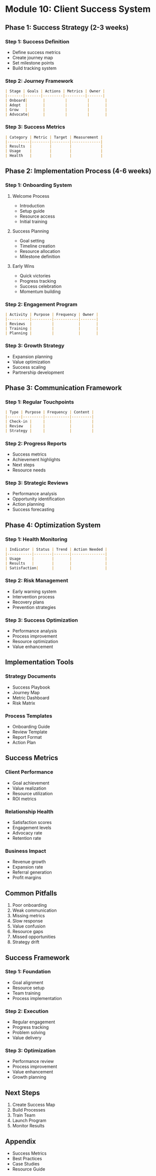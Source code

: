 # Module 10: Client Success System

## Phase 1: Success Strategy (2-3 weeks)

### Step 1: Success Definition
- Define success metrics
- Create journey map
- Set milestone points
- Build tracking system

### Step 2: Journey Framework
```markdown
| Stage | Goals | Actions | Metrics | Owner |
|-------|-------|---------|---------|-------|
| Onboard|       |         |         |       |
| Adopt  |       |         |         |       |
| Grow   |       |         |         |       |
| Advocate|      |         |         |       |
```

### Step 3: Success Metrics
```markdown
| Category | Metric | Target | Measurement |
|----------|--------|--------|-------------|
| Results  |        |        |             |
| Usage    |        |        |             |
| Health   |        |        |             |
```

## Phase 2: Implementation Process (4-6 weeks)

### Step 1: Onboarding System
1. Welcome Process
   - Introduction
   - Setup guide
   - Resource access
   - Initial training

2. Success Planning
   - Goal setting
   - Timeline creation
   - Resource allocation
   - Milestone definition

3. Early Wins
   - Quick victories
   - Progress tracking
   - Success celebration
   - Momentum building

### Step 2: Engagement Program
```markdown
| Activity | Purpose | Frequency | Owner |
|----------|---------|-----------|-------|
| Reviews  |         |           |       |
| Training |         |           |       |
| Planning |         |           |       |
```

### Step 3: Growth Strategy
- Expansion planning
- Value optimization
- Success scaling
- Partnership development

## Phase 3: Communication Framework

### Step 1: Regular Touchpoints
```markdown
| Type | Purpose | Frequency | Content |
|------|---------|-----------|---------|
| Check-in |     |           |         |
| Review   |     |           |         |
| Strategy |     |           |         |
```

### Step 2: Progress Reports
- Success metrics
- Achievement highlights
- Next steps
- Resource needs

### Step 3: Strategic Reviews
- Performance analysis
- Opportunity identification
- Action planning
- Success forecasting

## Phase 4: Optimization System

### Step 1: Health Monitoring
```markdown
| Indicator | Status | Trend | Action Needed |
|-----------|--------|-------|---------------|
| Usage     |        |       |               |
| Results   |        |       |               |
| Satisfaction|      |       |               |
```

### Step 2: Risk Management
- Early warning system
- Intervention process
- Recovery plans
- Prevention strategies

### Step 3: Success Optimization
- Performance analysis
- Process improvement
- Resource optimization
- Value enhancement

## Implementation Tools

### Strategy Documents
- Success Playbook
- Journey Map
- Metric Dashboard
- Risk Matrix

### Process Templates
- Onboarding Guide
- Review Template
- Report Format
- Action Plan

## Success Metrics

### Client Performance
- Goal achievement
- Value realization
- Resource utilization
- ROI metrics

### Relationship Health
- Satisfaction scores
- Engagement levels
- Advocacy rate
- Retention rate

### Business Impact
- Revenue growth
- Expansion rate
- Referral generation
- Profit margins

## Common Pitfalls
1. Poor onboarding
2. Weak communication
3. Missing metrics
4. Slow response
5. Value confusion
6. Resource gaps
7. Missed opportunities
8. Strategy drift

## Success Framework

### Step 1: Foundation
- Goal alignment
- Resource setup
- Team training
- Process implementation

### Step 2: Execution
- Regular engagement
- Progress tracking
- Problem solving
- Value delivery

### Step 3: Optimization
- Performance review
- Process improvement
- Value enhancement
- Growth planning

## Next Steps
1. Create Success Map
2. Build Processes
3. Train Team
4. Launch Program
5. Monitor Results

## Appendix
- Success Metrics
- Best Practices
- Case Studies
- Resource Guide
